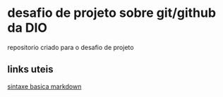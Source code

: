 # desafio de projeto sobre git/github da DIO
repositorio criado para o desafio de projeto

## links uteis
[sintaxe basica markdown](https://www.markdownguide.org/basic-syntax/)
